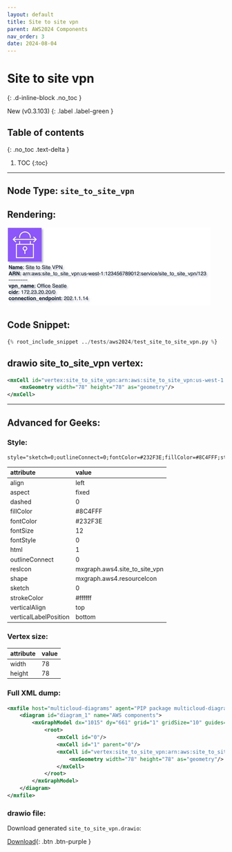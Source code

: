 ```yaml
---
layout: default
title: Site to site vpn
parent: AWS2024 Components
nav_order: 3
date: 2024-08-04
---
```


# Site to site vpn
{: .d-inline-block .no_toc }

New (v0.3.103)
{: .label .label-green }

## Table of contents
{: .no_toc .text-delta }

1. TOC
{:toc}

---


## Node Type: ``site_to_site_vpn``

## Rendering:

![lambda](output/jpg/site_to_site_vpn.jpg)

## Code Snippet:

```python
{% root_include_snippet ../tests/aws2024/test_site_to_site_vpn.py %}
```

## drawio site_to_site_vpn vertex:

```xml
<mxCell id="vertex:site_to_site_vpn:arn:aws:site_to_site_vpn:us-west-1:123456789012:service/site_to_site_vpn/123" parent="1" vertex="1">
    <mxGeometry width="78" height="78" as="geometry"/>
</mxCell>
```
---

## Advanced for Geeks:

### Style:
```html
style="sketch=0;outlineConnect=0;fontColor=#232F3E;fillColor=#8C4FFF;strokeColor=#ffffff;dashed=0;verticalLabelPosition=bottom;verticalAlign=top;align=left;html=1;fontSize=12;fontStyle=0;aspect=fixed;shape=mxgraph.aws4.resourceIcon;resIcon=mxgraph.aws4.site_to_site_vpn;"
```

| attribute | value |
|:----------|:------|
|align| left |
|aspect| fixed |
|dashed| 0 |
|fillColor| #8C4FFF |
|fontColor| #232F3E |
|fontSize| 12 |
|fontStyle| 0 |
|html| 1 |
|outlineConnect| 0 |
|resIcon| mxgraph.aws4.site_to_site_vpn |
|shape| mxgraph.aws4.resourceIcon |
|sketch| 0 |
|strokeColor| #ffffff |
|verticalAlign| top |
|verticalLabelPosition| bottom |

### Vertex size:

| attribute | value |
|:---------|:-----------|
| width    | 78  |
| height   |78|

### Full XML dump:
```xml
<mxfile host="multicloud-diagrams" agent="PIP package multicloud-diagrams. Generate resources in draw.io compatible format for Cloud infrastructure. Copyrights @ Roman Tsypuk 2023. MIT license." type="MultiCloud">
    <diagram id="diagram_1" name="AWS components">
        <mxGraphModel dx="1015" dy="661" grid="1" gridSize="10" guides="1" tooltips="1" connect="1" arrows="1" fold="1" page="1" pageScale="1" pageWidth="850" pageHeight="1100" math="0" shadow="1">
            <root>
                <mxCell id="0"/>
                <mxCell id="1" parent="0"/>
                <mxCell id="vertex:site_to_site_vpn:arn:aws:site_to_site_vpn:us-west-1:123456789012:service/site_to_site_vpn/123" value="&lt;b&gt;Name&lt;/b&gt;: Site to Site VPN&lt;BR&gt;&lt;b&gt;ARN&lt;/b&gt;: arn:aws:site_to_site_vpn:us-west-1:123456789012:service/site_to_site_vpn/123&lt;BR&gt;-----------&lt;BR&gt;&lt;b&gt;vpn_name&lt;/b&gt;: Office Seatle&lt;BR&gt;&lt;b&gt;cidr&lt;/b&gt;: 172.23.20.20/0&lt;BR&gt;&lt;b&gt;connection_endpoint&lt;/b&gt;: 202.1.1.14" style="sketch=0;outlineConnect=0;fontColor=#232F3E;fillColor=#8C4FFF;strokeColor=#ffffff;dashed=0;verticalLabelPosition=bottom;verticalAlign=top;align=left;html=1;fontSize=12;fontStyle=0;aspect=fixed;shape=mxgraph.aws4.resourceIcon;resIcon=mxgraph.aws4.site_to_site_vpn;" parent="1" vertex="1">
                    <mxGeometry width="78" height="78" as="geometry"/>
                </mxCell>
            </root>
        </mxGraphModel>
    </diagram>
</mxfile>
```

### drawio file:

Download generated ``site_to_site_vpn.drawio``:

[Download](output/drawio/site_to_site_vpn.drawio){: .btn .btn-purple }